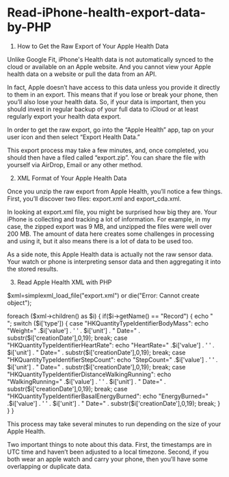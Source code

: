 # Read-iPhone-health-export-data-by-PHP


1) How to Get the Raw Export of Your Apple Health Data

Unlike Google Fit, iPhone's Health data is not automatically synced to the cloud or available on an Apple website. And you cannot view your Apple health data on a website or pull the data from an API.

In fact, Apple doesn’t have access to this data unless you provide it directly to them in an export. This means that if you lose or break your phone, then you’ll also lose your health data. So, if your data is important, then you should invest in regular backup of your full data to iCloud or at least regularly export your health data export.

In order to get the raw export, go into the “Apple Health” app, tap on your user icon and then select “Export Health Data.”

This export process may take a few minutes, and, once completed, you should then have a filed called “export.zip”. You can share the file with yourself via AirDrop, Email or any other method.

2) XML Format of Your Apple Health Data

Once you unzip the raw export from Apple Health, you’ll notice a few things.
First, you’ll discover two files: export.xml and export_cda.xml.

In looking at export.xml file, you might be surprised how big they are. Your iPhone is collecting and tracking a lot of information. For example, in my case, the zipped export was 9 MB, and unzipped the files were well over 200 MB. The amount of data here creates some challenges in processing and using it, but it also means there is a lot of data to be used too.

As a side note, this Apple Health data is actually not the raw sensor data. Your watch or phone is interpreting sensor data and then aggregating it into the stored results.

3) Read Apple Health XML with PHP

$xml=simplexml_load_file("export.xml") or die("Error: Cannot create object");

foreach ($xml->children() as $i) {
  if($i->getName() == "Record")
  {
    echo "<br/>";
    switch ($i['type']) {
      case "HKQuantityTypeIdentifierBodyMass":
        echo "Weight=" .$i['value'] . ' ' . $i['unit'] . " Date=" . substr($i['creationDate'],0,19);
        break;
      case "HKQuantityTypeIdentifierHeartRate":
        echo "HeartRate=" .$i['value'] . ' ' . $i['unit'] . " Date=" . substr($i['creationDate'],0,19);
        break;
      case "HKQuantityTypeIdentifierStepCount":
        echo "StepCount=" .$i['value'] . ' ' . $i['unit'] . " Date=" . substr($i['creationDate'],0,19);
        break;
      case "HKQuantityTypeIdentifierDistanceWalkingRunning":
        echo "WalkingRunning=" .$i['value'] . ' ' . $i['unit'] . " Date=" . substr($i['creationDate'],0,19);
        break;
      case "HKQuantityTypeIdentifierBasalEnergyBurned":
        echo "EnergyBurned=" .$i['value'] . ' ' . $i['unit'] . " Date=" . substr($i['creationDate'],0,19);
        break;
    }
  }
}


This process may take several minutes to run depending on the size of your Apple Health.

Two important things to note about this data. 
First, the timestamps are in UTC time and haven’t been adjusted to a local timezone. 
Second, if you both wear an apple watch and carry your phone, then you’ll have some overlapping or duplicate data.
